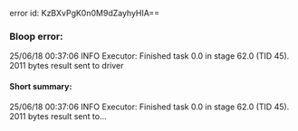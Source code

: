 error id: KzBXvPgK0n0M9dZayhyHIA==
### Bloop error:

25/06/18 00:37:06 INFO Executor: Finished task 0.0 in stage 62.0 (TID 45). 2011 bytes result sent to driver
#### Short summary: 

25/06/18 00:37:06 INFO Executor: Finished task 0.0 in stage 62.0 (TID 45). 2011 bytes result sent to...